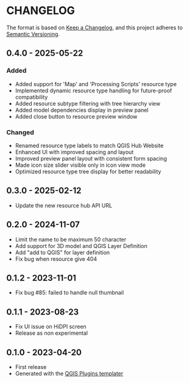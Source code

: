 # CHANGELOG

The format is based on [Keep a Changelog](https://keepachangelog.com/), and this project adheres to [Semantic Versioning](https://semver.org/).

<!--

Unreleased

## version_tag - YYYY-DD-mm

### Added

### Changed

### Removed

-->

## 0.4.0 - 2025-05-22

### Added
- Added support for 'Map' and 'Processing Scripts' resource type
- Implemented dynamic resource type handling for future-proof compatibility
- Added resource subtype filtering with tree hierarchy view
- Added model dependencies display in preview panel
- Added close button to resource preview window

### Changed
- Renamed resource type labels to match QGIS Hub Website
- Enhanced UI with improved spacing and layout
- Improved preview panel layout with consistent form spacing
- Made icon size slider visible only in icon view mode
- Optimized resource type tree display for better readability

## 0.3.0 - 2025-02-12

- Update the new resource hub API URL

## 0.2.0 - 2024-11-07

- Limit the name to be maximum 50 character
- Add support for 3D model and QGIS Layer Definition
- Add "add to QGIS" for layer definition
- Fix bug when resource give 404

## 0.1.2 - 2023-11-01

- Fix bug #85: failed to handle null thumbnail

## 0.1.1 - 2023-08-23

- Fix UI issue on HiDPI screen
- Release as non experimental

## 0.1.0 - 2023-04-20

- First release
- Generated with the [QGIS Plugins templater](https://oslandia.gitlab.io/qgis/template-qgis-plugin/)
